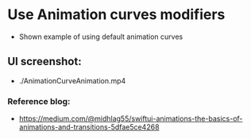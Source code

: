 #  Use Animation curves modifiers

- Shown example of using default animation curves

## UI screenshot:
- ./AnimationCurveAnimation.mp4

### Reference blog:
- https://medium.com/@midhlag55/swiftui-animations-the-basics-of-animations-and-transitions-5dfae5ce4268
